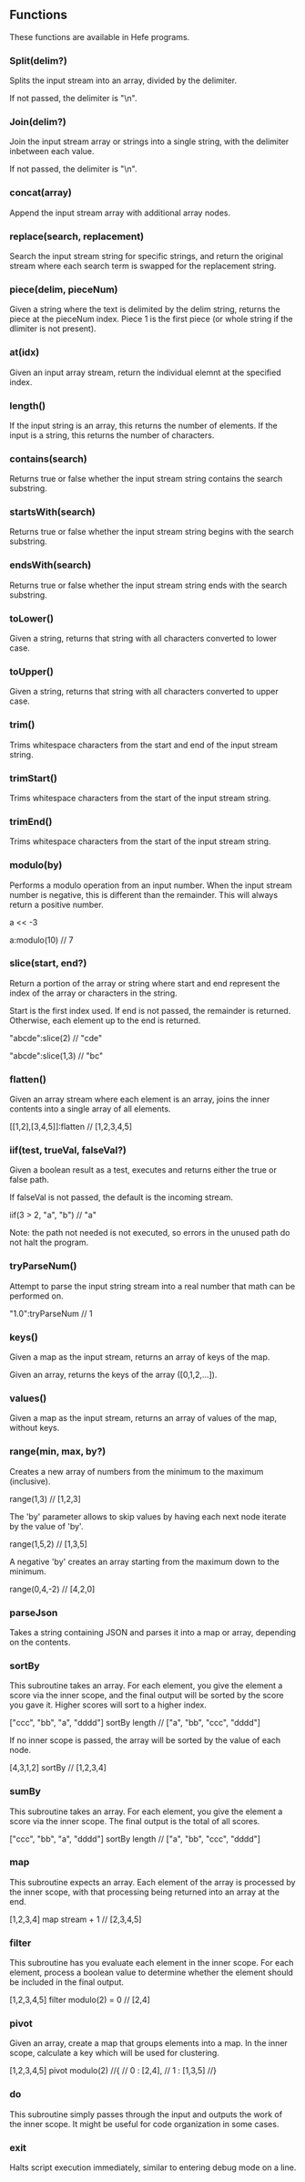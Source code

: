 ## Functions
These functions are available in Hefe programs.

### Split(delim?)
Splits the input stream into an array, divided by the delimiter.

If not passed, the delimiter is "\n".

### Join(delim?)
Join the input stream array or strings into a single string, with the delimiter inbetween each value.

If not passed, the delimiter is "\n".

### concat(array)
Append the input stream array with additional array nodes.

### replace(search, replacement)
Search the input stream string for specific strings, and return the original stream where each search term is swapped for the replacement string.

### piece(delim, pieceNum)
Given a string where the text is delimited by the delim string, returns the piece at the pieceNum index. Piece 1 is the first piece (or whole string if the dlimiter is not present).

### at(idx)
Given an input array stream, return the individual elemnt at the specified index.

### length()
If the input string is an array, this returns the number of elements. If the input is a string, this returns the number of characters.

### contains(search)
Returns true or false whether the input stream string contains the search substring.

### startsWith(search)
Returns true or false whether the input stream string begins with the search substring.

### endsWith(search)
Returns true or false whether the input stream string ends with the search substring.

### toLower()
Given a string, returns that string with all characters converted to lower case.

### toUpper()
Given a string, returns that string with all characters converted to upper case.

### trim()
Trims whitespace characters from the start and end of the input stream string.

### trimStart()
Trims whitespace characters from the start of the input stream string.

### trimEnd()
Trims whitespace characters from the start of the input stream string.

### modulo(by)
Performs a modulo operation from an input number. When the input stream number is negative, this is different than the remainder. This will always return a positive number.

a << -3

a:modulo(10) // 7

### slice(start, end?)
Return a portion of the array or string where start and end represent the index of the array or characters in the string.

Start is the first index used. If end is not passed, the remainder is returned. Otherwise, each element up to the end is returned.

"abcde":slice(2) // "cde"

"abcde":slice(1,3) // "bc"

### flatten()
Given an array stream where each element is an array, joins the inner contents into a single array of all elements.

[[1,2],[3,4,5]]:flatten // [1,2,3,4,5]

### iif(test, trueVal, falseVal?)
Given a boolean result as a test, executes and returns either the true or false path.

If falseVal is not passed, the default is the incoming stream.

iif(3 > 2, "a", "b") // "a"

Note: the path not needed is not executed, so errors in the unused path do not halt the program.

### tryParseNum()
Attempt to parse the input string stream into a real number that math can be performed on.

"1.0":tryParseNum // 1

### keys()
Given a map as the input stream, returns an array of keys of the map.

Given an array, returns the keys of the array ([0,1,2,...]).

### values()
Given a map as the input stream, returns an array of values of the map, without keys.

### range(min, max, by?)
Creates a new array of numbers from the minimum to the maximum (inclusive).

range(1,3) // [1,2,3]

The 'by' parameter allows to skip values by having each next node iterate by the value of 'by'.

range(1,5,2) // [1,3,5]

A negative 'by' creates an array starting from the maximum down to the minimum.

range(0,4,-2) // [4,2,0]

### parseJson
Takes a string containing JSON and parses it into a map or array, depending on the contents.

### sortBy
This subroutine takes an array. For each element, you give the element a score via the inner scope, and the final output will be sorted by the score you gave it. Higher scores will sort to a higher index.

["ccc", "bb", "a", "dddd"]
sortBy
	length 
// ["a", "bb", "ccc", "dddd"]

If no inner scope is passed, the array will be sorted by the value of each node.

[4,3,1,2]
sortBy
// [1,2,3,4]

### sumBy
This subroutine takes an array. For each element, you give the element a score via the inner scope. The final output is the total of all scores.

["ccc", "bb", "a", "dddd"]
sortBy
	length 
// ["a", "bb", "ccc", "dddd"]

### map
This subroutine expects an array. Each element of the array is processed by the inner scope, with that processing being returned into an array at the end.

[1,2,3,4]
map
    stream + 1
// [2,3,4,5]

### filter
This subroutine has you evaluate each element in the inner scope. For each element, process a boolean value to determine whether the element should be included in the final output.

[1,2,3,4,5]
filter
    modulo(2) = 0
// [2,4]

### pivot
Given an array, create a map that groups elements into a map. In the inner scope, calculate a key which will be used for clustering.

[1,2,3,4,5]
pivot
    modulo(2)
//{
//  0 : [2,4],
//  1 : [1,3,5]
//}

### do
This subroutine simply passes through the input and outputs the work of the inner scope. It might be useful for code organization in some cases.

### exit
Halts script execution immediately, similar to entering debug mode on a line.